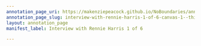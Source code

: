 ```yaml
---
annotation_page_uri: https://makenziepeacock.github.io/NoBoundaries/annotations/interview-with-rennie-harris-1-of-6-canvas-1--this-2014.json
annotation_page_slug: interview-with-rennie-harris-1-of-6-canvas-1--this-2014
layout: annotation_page
manifest_label: Interview with Rennie Harris 1 of 6

---
```

